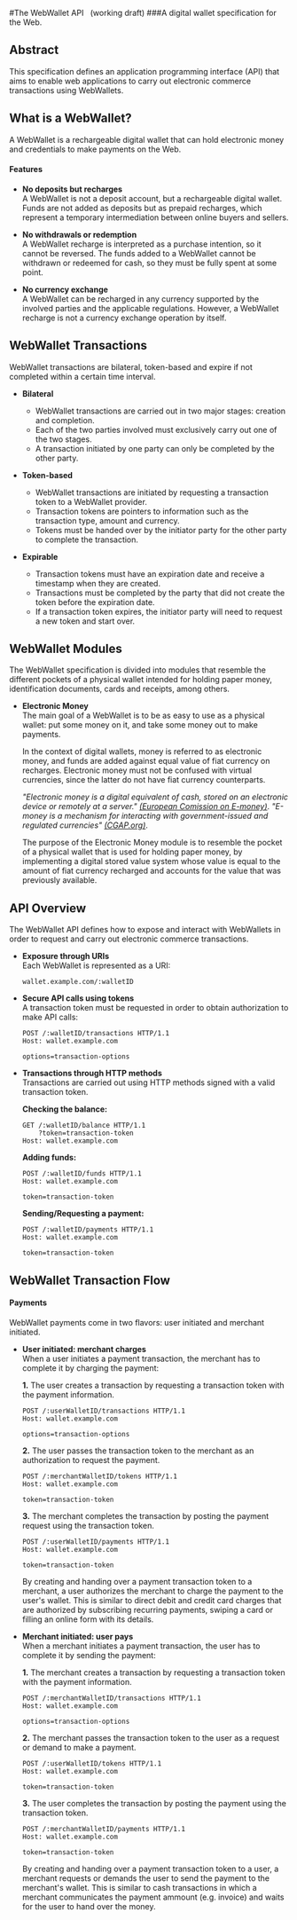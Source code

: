 #The WebWallet API <span>&nbsp;&nbsp;(working draft)</span>
###A digital wallet specification for the Web.

## Abstract
This specification defines an application programming interface (API) that aims to enable web applications to carry out electronic commerce transactions using WebWallets.

## What is a WebWallet?
A WebWallet is a rechargeable digital wallet that can hold electronic money and credentials to make payments on the Web.

#### Features
+ **No deposits but recharges**  
A WebWallet is not a deposit account, but a rechargeable digital wallet. Funds are not added as deposits but as prepaid recharges, which represent a temporary intermediation between online buyers and sellers.

+ **No withdrawals or redemption**  
A WebWallet recharge is interpreted as a purchase intention, so it cannot be reversed. The funds added to a WebWallet cannot be withdrawn or redeemed for cash, so they must be fully spent at some point.

+ **No currency exchange**  
A WebWallet can be recharged in any currency supported by the involved parties and the applicable regulations. However, a WebWallet recharge is not a currency exchange operation by itself.


## WebWallet Transactions
WebWallet transactions are bilateral, token-based and expire if not completed within a certain time interval.

+ **Bilateral**  
  - WebWallet transactions are carried out in two major stages: creation and completion.  
  - Each of the two parties involved must exclusively carry out one of the two stages.  
  - A transaction initiated by one party can only be completed by the other party.  

+ **Token-based**  
  - WebWallet transactions are initiated by requesting a transaction token to a WebWallet provider.  
  - Transaction tokens are pointers to information such as the transaction type, amount and currency.  
  - Tokens must be handed over by the initiator party for the other party to complete the transaction.  

+ **Expirable**  
  - Transaction tokens must have an expiration date and receive a timestamp when they are created.  
  - Transactions must be completed by the party that did not create the token before the expiration date.  
  - If a transaction token expires, the initiator party will need to request a new token and start over.  


## WebWallet Modules
The WebWallet specification is divided into modules that resemble the different pockets of a physical wallet intended for holding paper money, identification documents, cards and receipts, among others.

+ **Electronic Money**  
  The main goal of a WebWallet is to be as easy to use as a physical wallet: put some money on it, and take some money out to make payments.  

  In the context of digital wallets, money is referred to as electronic money, and funds are added against equal value of fiat currency on recharges. Electronic money must not be confused with virtual currencies, since the latter do not have fiat currency counterparts.  
  
  _"Electronic money is a digital equivalent of cash, stored on an electronic device or remotely at a server."_ [_(European Comission on E-money)_](http://ec.europa.eu/internal_market/payments/emoney/index_en.htm). _"E-money is a mechanism for interacting with government-issued and regulated currencies"_ [_(CGAP.org)_](http://www.cgap.org/news/bitcoin-vs-electronic-money-digital-different).

  The purpose of the Electronic Money module is to resemble the pocket of a physical wallet that is used for holding paper money, by implementing a digital stored value system whose value is equal to the amount of fiat currency recharged and accounts for the value that was previously available.


## API Overview
The WebWallet API defines how to expose and interact with WebWallets in order to request and carry out electronic commerce transactions.

+ **Exposure through URIs**  
Each WebWallet is represented as a URI:  

    ```
    wallet.example.com/:walletID
    ```

+ **Secure API calls using tokens**  
A transaction token must be requested in order to obtain authorization to make API calls:

    ```
    POST /:walletID/transactions HTTP/1.1
    Host: wallet.example.com
    
    options=transaction-options
    ```

+ **Transactions through HTTP methods**  
Transactions are carried out using HTTP methods signed with a valid transaction token.

    **Checking the balance:**
    ```
    GET /:walletID/balance HTTP/1.1
        ?token=transaction-token
    Host: wallet.example.com
    ```

    **Adding funds:**
    ```
    POST /:walletID/funds HTTP/1.1
    Host: wallet.example.com
    
    token=transaction-token
    ```
    
    **Sending/Requesting a payment:**
    ```
    POST /:walletID/payments HTTP/1.1
    Host: wallet.example.com
    
    token=transaction-token
    ```

## WebWallet Transaction Flow

#### Payments
WebWallet payments come in two flavors: user initiated and merchant initiated.

+ **User initiated: merchant charges**  
  When a user initiates a payment transaction, the merchant has to complete it by charging the payment:  

  **1.** The user creates a transaction by requesting a transaction token with the payment information.  
    ```
    POST /:userWalletID/transactions HTTP/1.1
    Host: wallet.example.com
    
    options=transaction-options
    ```  
  **2.** The user passes the transaction token to the merchant as an authorization to request the payment.  
    ```
    POST /:merchantWalletID/tokens HTTP/1.1
    Host: wallet.example.com
    
    token=transaction-token
    ```  
  **3.** The merchant completes the transaction by posting the payment request using the transaction token.  
    ```
    POST /:userWalletID/payments HTTP/1.1
    Host: wallet.example.com
    
    token=transaction-token
    ```  
  
  By creating and handing over a payment transaction token to a merchant, a user authorizes the merchant to charge the payment to the user's wallet. This is similar to direct debit and credit card charges that are authorized by subscribing recurring payments, swiping a card or filling an online form with its details.

+ **Merchant initiated: user pays**  
  When a merchant initiates a payment transaction, the user has to complete it by sending the payment:  

  **1.** The merchant creates a transaction by requesting a transaction token with the payment information.  
    ```
    POST /:merchantWalletID/transactions HTTP/1.1
    Host: wallet.example.com
    
    options=transaction-options
    ```  
  **2.** The merchant passes the transaction token to the user as a request or demand to make a payment.  
    ```
    POST /:userWalletID/tokens HTTP/1.1
    Host: wallet.example.com
    
    token=transaction-token
    ```  
  **3.** The user completes the transaction by posting the payment using the transaction token.  
    ```
    POST /:merchantWalletID/payments HTTP/1.1
    Host: wallet.example.com
    
    token=transaction-token
    ```  

  By creating and handing over a payment transaction token to a user, a merchant requests or demands the user to send the payment to the merchant's wallet. This is similar to cash transactions in which a merchant communicates the payment ammount (e.g. invoice) and waits for the user to hand over the money.
